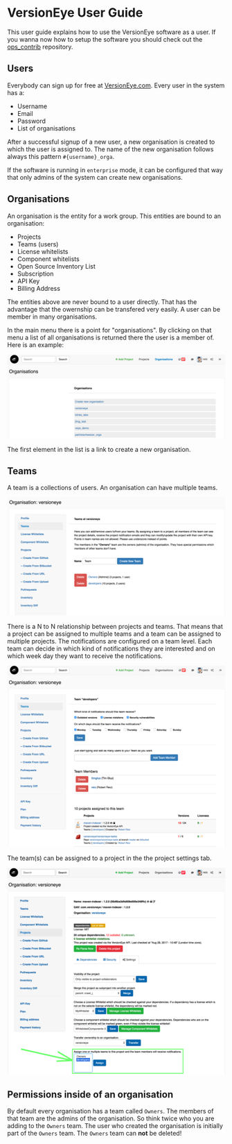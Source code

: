 # VersionEye User Guide

This user guide explains how to use the VersionEye software as a user. 
If you wanna now how to setup the software you should check out the [ops_contrib](https://github.com/versioneye/ops_contrib) repository.

## Users

Everybody can sign up for free at [VersionEye.com](https://www.versioneye.com). Every user in the system has a: 

 - Username
 - Email
 - Password
 - List of organisations
 
After a successful signup of a new user, a new organisation is created to which the user is assigned to. The name of the new organisation follows always this pattern `#{username}_orga`.

If the software is running in `enterprise` mode, it can be configured that way that only admins of the system can create new organisations. 

## Organisations

An organisation is the entity for a work group. This entities are bound to an organisation:

 - Projects
 - Teams (users)
 - License whitelists
 - Component whitelists
 - Open Source Inventory List 
 - Subscription
 - API Key 
 - Billing Address

The entities above are never bound to a user directly. That has the advantage that the owernship can be transfered very easily. A user can be member in many organisations. 

In the main menu there is a point for "organisations". 
By clicking on that menu a list of all organisations is returned there the user is a member of. Here is an example: 

![Organisation index](images/orga_index.png)

The first element in the list is a link to create a new organisation. 

## Teams

A team is a collections of users. An organisation can have multiple teams. 

![Team index](images/team_index.png)

There is a N to N relationship between projects and teams. 
That means that a project can be assigned to multiple teams and a team can be 
assigned to multiple projects. The notifications are configured on a team level. 
Each team can decide in which kind of notifications they are interested and 
on which week day they want to receive the notifications. 

![Team index](images/team_detail.png)

The team(s) can be assigned to a project in the the project settings tab. 

![Team index](images/project_settings_tab_01.png)

## Permissions inside of an organisation

By default every organisation has a team called `Owners`. 
The members of that team are the admins of the organisation. 
So think twice who you are adding to the `Owners` team.
The user who created the organisation is initially part of the `Owners` team. 
The `Owners` team can **not** be deleted! 








